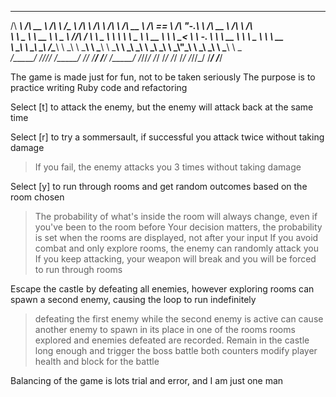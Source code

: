  ______     ______     ______     ______   __         ______        ______     ______     ______     __   __     ______     ______     ______
/\  ___\   /\  __ \   /\  ___\   /\__  _\ /\ \       /\  ___\      /\  ___\   /\  __ \   /\  == \   /\ "-.\ \   /\  __ \   /\  ___\   /\  ___\
\ \ \____  \ \  __ \  \ \___  \  \/_/\ \/ \ \ \____  \ \  __\      \ \ \____  \ \  __ \  \ \  __<   \ \ \-.  \  \ \  __ \  \ \ \__ \  \ \  __\
 \ \_____\  \ \_\ \_\  \/\_____\    \ \_\  \ \_____\  \ \_____\     \ \_____\  \ \_\ \_\  \ \_\ \_\  \ \_\\"\_\  \ \_\ \_\  \ \_____\  \ \_____\
  \/_____/   \/_/\/_/   \/_____/     \/_/   \/_____/   \/_____/      \/_____/   \/_/\/_/   \/_/ /_/   \/_/ \/_/   \/_/\/_/   \/_____/   \/_____/


The game is made just for fun, not to be taken seriously
The purpose is to practice writing Ruby code and refactoring

Select [t] to attack the enemy, but the enemy will attack back at the same time

Select [r] to try a sommersault, if successful you attack twice without taking damage
> If you fail, the enemy attacks you 3 times without taking damage

Select [y] to run through rooms and get random outcomes based on the room chosen
> The probability of what's inside the room will always change, even if you've been to the room before
> Your decision matters, the probability is set when the rooms are displayed, not after your input
> If you avoid combat and only explore rooms, the enemy can randomly attack you
> If you keep attacking, your weapon will break and you will be forced to run through rooms

Escape the castle by defeating all enemies, however exploring rooms can spawn a second enemy, causing the loop to run indefinitely
> defeating the first enemy while the second enemy is active can cause another enemy to spawn in its place in one of the rooms
> rooms explored and enemies defeated are recorded. Remain in the castle long enough and trigger the boss battle
> both counters modify player health and block for the battle

Balancing of the game is lots trial and error, and I am just one man

